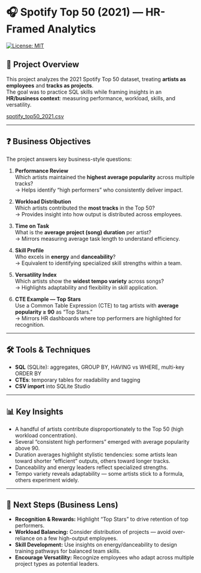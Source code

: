 # 🎧 Spotify Top 50 (2021) — HR-Framed Analytics

[![License: MIT](https://img.shields.io/badge/License-MIT-yellow.svg)](https://opensource.org/licenses/MIT)

## 📌 Project Overview
This project analyzes the 2021 Spotify Top 50 dataset, treating **artists as employees** and **tracks as projects**.  
The goal was to practice SQL skills while framing insights in an **HR/business context**: measuring performance, workload, skills, and versatility.

[spotify_top50_2021.csv](./spotify_top50_2021.csv)

---

## ❓ Business Objectives
The project answers key business-style questions:

1. **Performance Review**  
   Which artists maintained the **highest average popularity** across multiple tracks?  
   → Helps identify “high performers” who consistently deliver impact.

2. **Workload Distribution**  
   Which artists contributed the **most tracks** in the Top 50?  
   → Provides insight into how output is distributed across employees.

3. **Time on Task**  
   What is the **average project (song) duration** per artist?  
   → Mirrors measuring average task length to understand efficiency.

4. **Skill Profile**  
   Who excels in **energy** and **danceability**?  
   → Equivalent to identifying specialized skill strengths within a team.

5. **Versatility Index**  
   Which artists show the **widest tempo variety** across songs?  
   → Highlights adaptability and flexibility in skill application.

6. **CTE Example — Top Stars**  
   Use a Common Table Expression (CTE) to tag artists with **average popularity ≥ 90** as “Top Stars.”  
   → Mirrors HR dashboards where top performers are highlighted for recognition.

---

## 🛠️ Tools & Techniques
- **SQL** (SQLite): aggregates, GROUP BY, HAVING vs WHERE, multi-key ORDER BY
- **CTEs**: temporary tables for readability and tagging
- **CSV import** into SQLite Studio

---

## 📊 Key Insights
- A handful of artists contribute disproportionately to the Top 50 (high workload concentration).  
- Several “consistent high performers” emerged with average popularity above 90.  
- Duration averages highlight stylistic tendencies: some artists lean toward shorter “efficient” outputs, others toward longer tracks.  
- Danceability and energy leaders reflect specialized strengths.  
- Tempo variety reveals adaptability — some artists stick to a formula, others experiment widely.  

---

## 🚀 Next Steps (Business Lens)
- **Recognition & Rewards:** Highlight “Top Stars” to drive retention of top performers.  
- **Workload Balancing:** Consider distribution of projects — avoid over-reliance on a few high-output employees.  
- **Skill Development:** Use insights on energy/danceability to design training pathways for balanced team skills.  
- **Encourage Versatility:** Recognize employees who adapt across multiple project types as potential leaders.

